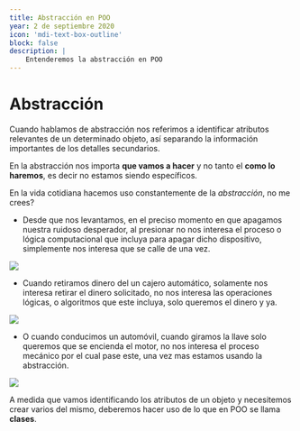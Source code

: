 ```yaml
---
title: Abstracción en POO
year: 2 de septiembre 2020
icon: 'mdi-text-box-outline'
block: false
description: |
    Entenderemos la abstracción en POO
---
```



# Abstracción

Cuando hablamos de abstracción nos referimos a identificar atributos relevantes de un determinado objeto, así separando la información importantes de los detalles secundarios.

En la abstracción nos importa **que vamos a hacer** y no tanto el **como lo haremos**, es decir no estamos siendo específicos.

En la vida cotidiana hacemos uso constantemente de la *abstracción*, no me crees?
- Desde que nos levantamos, en el preciso momento en que apagamos nuestra ruidoso desperador, al presionar no nos interesa el proceso o lógica computacional que incluya para apagar dicho dispositivo, simplemente nos interesa que se calle de una vez. 

![](https://images-na.ssl-images-amazon.com/images/I/616Vb5Z8qfL._AC_SY355_.jpg)


- Cuando retiramos dinero del un cajero automático, solamente nos interesa retirar el dinero solicitado, no nos interesa las operaciones lógicas, o algoritmos que este incluya, solo queremos el dinero y ya.

![](https://as.com/meristation/imagenes/2019/10/16/betech/1571221448_583052_1571221530_noticia_normal.jpg)


- O cuando conducimos un automóvil, cuando giramos la llave solo queremos que se encienda el motor, no nos interesa el proceso mecánico por el cual pase este, una vez mas estamos usando la abstracción.

![](https://previews.123rf.com/images/mungkhoodyo/mungkhoodyo1803/mungkhoodyo180300084/97216629-llave-en-mano-en-autom%C3%B3vil-para-conducir-un-autom%C3%B3vil-en-carretera.jpg)


A medida que vamos identificando los atributos de un objeto y necesitemos crear varios del mismo, deberemos hacer uso de lo que en POO se llama **clases**.
